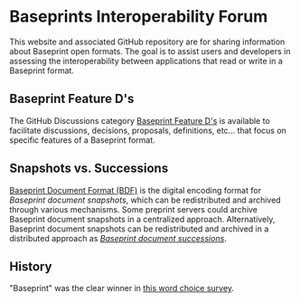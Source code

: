 <!-- copybreak off -->

Baseprints Interoperability Forum
=================================

This website and associated GitHub repository are for sharing information about
Baseprint open formats.
The goal is to assist users and developers
in assessing the interoperability between applications that read or write in a Baseprint format.

<!-- copybreak on -->

Baseprint Feature D's
---------------------

The GitHub Discussions category
[Baseprint Feature D's](https://github.com/singlesourcepub/baseprints/discussions/categories/baseprint-feature-d-s)
is available to facilitate discussions, decisions, proposals, definitions, etc...
that focus on specific features of a Baseprint format.


Snapshots vs. Successions
-------------------------

[Baseprint Document Format (BDF)](bdf/index.md) is the
digital encoding format for *Baseprint document snapshots*,
which can be redistributed and archived through various mechanisms.
Some preprint servers could archive Baseprint document snapshots in a centralized
approach.
Alternatively, Baseprint document snapshots can be redistributed and archived
in a distributed approach as [*Baseprint document successions*](successions.md).


History
-------

"Baseprint" was the clear winner in
[this word choice survey](https://github.com/singlesourcepub/community/discussions/51).

